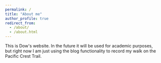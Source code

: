 ```yaml
---
permalink: /
title: "About me"
author_profile: true
redirect_from: 
  - /about/
  - /about.html
---
```


This is Dow's website. In the future it will be used for academic purposes, but right now I am just using the blog functionality to record my walk on the Pacific Crest Trail.
